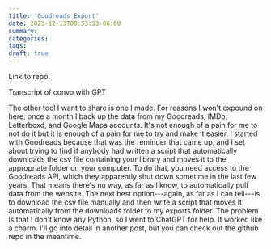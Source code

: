 ```yaml
---
title: 'Goodreads Export'
date: 2023-12-13T08:53:53-06:00
summary:
categories:
tags:
draft: true
---
```


Link to repo.

Transcript of convo with GPT

The other tool I want to share is one I made. For reasons I won't expound on here, once a month I back up the data from my Goodreads, IMDb, Letterboxd, and Google Maps accounts. It's not enough of a pain for me to not do it but it is enough of a pain for me to try and make it easier. I started with Goodreads because that was the reminder that came up, and I set about trying to find if anybody had written a script that automatically downloads the csv file containing your library and moves it to the appropriate folder on your computer. To do that, you need access to the Goodreads API, which they apparently shut down sometime in the last few years. That means there's no way, as far as I know, to automatically pull data from the website. The next best option---again, as far as I can tell---is to download the csv file manually and then write a script that moves it automatically from the downloads folder to my exports folder. The problem is that I don't know any Python, so I went to ChatGPT for help. It worked like a charm. I'll go into detail in another post, but you can check out the github repo in the meantime.
